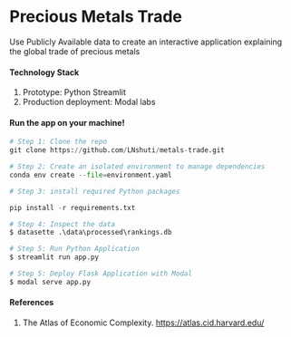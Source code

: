 # Precious Metals Trade
Use Publicly Available data to create an interactive application explaining the global trade of precious metals

#### Technology Stack 
1. Prototype: Python Streamlit
2. Production deployment: Modal labs

#### Run the app on your machine!

```python
# Step 1: Clone the repo
git clone https://github.com/LNshuti/metals-trade.git

# Step 2: Create an isolated environment to manage dependencies
conda env create --file=environment.yaml

# Step 3: install required Python packages

pip install -r requirements.txt

# Step 4: Inspect the data
$ datasette .\data\processed\rankings.db

# Step 5: Run Python Application
$ streamlit run app.py

# Step 5: Deploy Flask Application with Modal 
$ modal serve app.py
```

#### References 
1. The Atlas of Economic Complexity. https://atlas.cid.harvard.edu/
